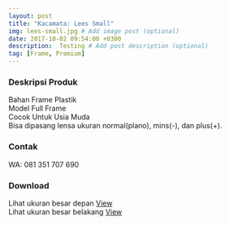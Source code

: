 ```yaml
---
layout: post
title: "Kacamata: Lees Small"
img: lees-small.jpg # Add image post (optional)
date: 2017-10-02 09:54:00 +0300
description:  Testing # Add post description (optional)
tag: [Frame, Premium]
---
```


### Deskripsi Produk

Bahan Frame Plastik<br>
Model Full Frame<br>
Cocok Untuk Usia Muda<br>
Bisa dipasang lensa ukuran normal(plano), mins(-), dan plus(+).<br>

###  Contak

WA: 081 351 707 690<br>

### Download

Lihat ukuran besar depan [View](/asihshop/assets/archive/less-small-big.png)<br>
Lihat ukuran besar belakang [View](/asihshop/assets/archive/less-small-big-back.png)<br>